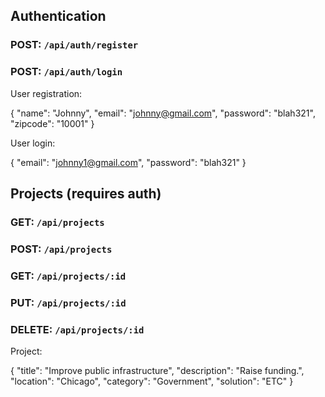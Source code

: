 ## Authentication

### POST: `/api/auth/register`
### POST: `/api/auth/login`

User registration:

{
    "name": "Johnny",
    "email": "johnny@gmail.com",
    "password": "blah321",
    "zipcode": "10001"
}

User login:

{
    "email": "johnny1@gmail.com",
    "password": "blah321"
}

## Projects (requires auth)

### GET: `/api/projects`
### POST: `/api/projects`
### GET: `/api/projects/:id`
### PUT: `/api/projects/:id`
### DELETE: `/api/projects/:id`

Project:

{
    "title": "Improve public infrastructure",
    "description": "Raise funding.",
    "location": "Chicago",
    "category": "Government",
    "solution": "ETC"
}

